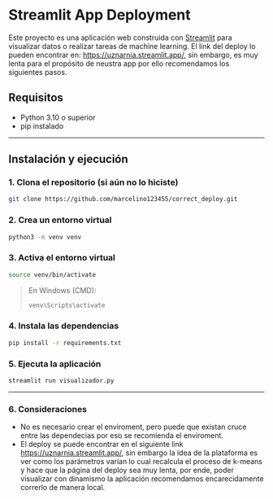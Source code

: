 # Streamlit App Deployment

Este proyecto es una aplicación web construida con [Streamlit](https://streamlit.io/) para visualizar datos o realizar tareas de machine learning. El link del deploy lo pueden encontrar en: https://uznarnia.streamlit.app/, sin embargo, es muy lenta para el propósito de neustra app por ello recomendamos los siguientes pasos.

## Requisitos

- Python 3.10 o superior
- pip instalado

---

## Instalación y ejecución

### 1. Clona el repositorio (si aún no lo hiciste)
```bash
git clone https://github.com/marcelino123455/correct_deploy.git
```

### 2. Crea un entorno virtual

```bash
python3 -m venv venv
```

### 3. Activa el entorno virtual

```bash
source venv/bin/activate
```

> En Windows (CMD):
> ```bash
> venv\Scripts\activate
> ```

### 4. Instala las dependencias

```bash
pip install -r requirements.txt
```

### 5. Ejecuta la aplicación

```bash
streamlit run visualizador.py
```

---
### 6. Consideraciones
- No es necesario crear el enviroment, pero puede que existan cruce entre las dependecias por eso se recomienda el enviroment.
- El deploy se puede encontrar en el siguiente link https://uznarnia.streamlit.app/, sin embargo la idea de la plataforma es ver como los parámetros varían lo cual recalcula el proceso de k-means y hace que la página del deploy sea muy lenta, por ende, poder visualizar con dinamismo la aplicación recomendamos encarecidamente correrlo de manera local.

